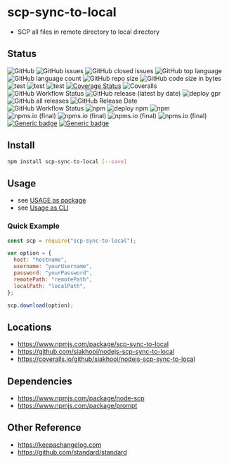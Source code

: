 # scp-sync-to-local

- SCP all files in remote directory to local directory

## Status

![GitHub](https://img.shields.io/github/license/siakhooi/nodejs-scp-sync-to-local)
![GitHub issues](https://img.shields.io/github/issues/siakhooi/nodejs-scp-sync-to-local)
![GitHub closed issues](https://img.shields.io/github/issues-closed/siakhooi/nodejs-scp-sync-to-local)
![GitHub top language](https://img.shields.io/github/languages/top/siakhooi/nodejs-scp-sync-to-local)
![GitHub language count](https://img.shields.io/github/languages/count/siakhooi/nodejs-scp-sync-to-local)
![GitHub repo size](https://img.shields.io/github/repo-size/siakhooi/nodejs-scp-sync-to-local)
![GitHub code size in bytes](https://img.shields.io/github/languages/code-size/siakhooi/nodejs-scp-sync-to-local)  
![test](https://github.com/siakhooi/nodejs-scp-sync-to-local/actions/workflows/test-eslint.yml/badge.svg)
![test](https://github.com/siakhooi/nodejs-scp-sync-to-local/actions/workflows/test-jest.yml/badge.svg)
![test](https://github.com/siakhooi/nodejs-scp-sync-to-local/actions/workflows/test-jest-coveralls.yml/badge.svg)
[![Coverage Status](https://coveralls.io/repos/github/siakhooi/nodejs-scp-sync-to-local/badge.svg?branch=master)](https://coveralls.io/github/siakhooi/nodejs-scp-sync-to-local?branch=master)
![Coveralls](https://img.shields.io/coveralls/github/siakhooi/nodejs-scp-sync-to-local)  
![GitHub Workflow Status](https://img.shields.io/github/workflow/status/siakhooi/nodejs-scp-sync-to-local/Publish%20to%20GitHub%20Package%20Registry)
![GitHub release (latest by date)](https://img.shields.io/github/v/release/siakhooi/nodejs-scp-sync-to-local)
![deploy gpr](https://github.com/siakhooi/nodejs-scp-sync-to-local/actions/workflows/publish-gpr.yml/badge.svg)
![GitHub all releases](https://img.shields.io/github/downloads/siakhooi/nodejs-scp-sync-to-local/total?color=33cb56)
![GitHub Release Date](https://img.shields.io/github/release-date/siakhooi/nodejs-scp-sync-to-local)  
![GitHub Workflow Status](https://img.shields.io/github/workflow/status/siakhooi/nodejs-scp-sync-to-local/Publish%20to%20npm%20Registry)
![npm](https://img.shields.io/npm/v/scp-sync-to-local?color=0e7fc0&label=release)
![deploy npm](https://github.com/siakhooi/nodejs-scp-sync-to-local/actions/workflows/publish-npm.yml/badge.svg)
![npm](https://img.shields.io/npm/dt/scp-sync-to-local)  
![npms.io (final)](https://img.shields.io/npms-io/final-score/scp-sync-to-local)
![npms.io (final)](https://img.shields.io/npms-io/maintenance-score/scp-sync-to-local)
![npms.io (final)](https://img.shields.io/npms-io/quality-score/scp-sync-to-local)
![npms.io (final)](https://img.shields.io/npms-io/popularity-score/scp-sync-to-local)  
[![Generic badge](https://img.shields.io/badge/Funding-BuyMeACoffee-33cb56.svg)](https://www.buymeacoffee.com/siakhooi)
[![Generic badge](https://img.shields.io/badge/Funding-Ko%20Fi-33cb56.svg)](https://ko-fi.com/siakhooi)

## Install

```bash
npm install scp-sync-to-local [--save]
```

## Usage

- see [USAGE as package](USAGE.md)
- see [Usage as CLI](CLI.md)

### Quick Example

```js
const scp = require("scp-sync-to-local");

var option = {
  host: "hostname",
  username: "yourUsername",
  password: "yourPassword",
  remotePath: "remotePath",
  localPath: "localPath",
};

scp.download(option);
```

## Locations

- <https://www.npmjs.com/package/scp-sync-to-local>
- <https://github.com/siakhooi/nodejs-scp-sync-to-local>
- <https://coveralls.io/github/siakhooi/nodejs-scp-sync-to-local>

## Dependencies

- <https://www.npmjs.com/package/node-scp>
- <https://www.npmjs.com/package/prompt>

## Other Reference

- <https://keepachangelog.com>
- <https://github.com/standard/standard>
